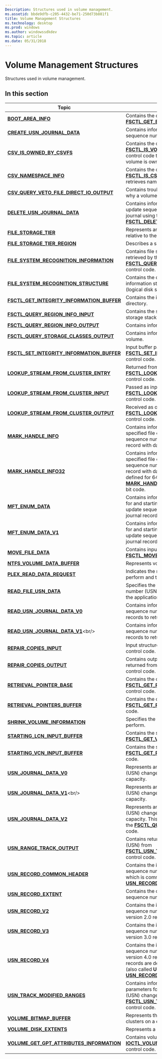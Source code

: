 ```yaml
---
Description: Structures used in volume management.
ms.assetid: bbde9dfb-c205-4432-be71-250d73b881f1
title: Volume Management Structures
ms.technology: desktop
ms.prod: windows
ms.author: windowssdkdev
ms.topic: article
ms.date: 05/31/2018
---
```


# Volume Management Structures

Structures used in volume management.

## In this section



| Topic                                                                                                   | Description                                                                                                                                                                                                                                                                                                             |
|---------------------------------------------------------------------------------------------------------|-------------------------------------------------------------------------------------------------------------------------------------------------------------------------------------------------------------------------------------------------------------------------------------------------------------------------|
| [**BOOT\_AREA\_INFO**](/windows/desktop/api/WinIoCtl/ns-winioctl-_boot_area_info)<br/>                                                   | Contains the output for the [**FSCTL\_GET\_BOOT\_AREA\_INFO**](https://msdn.microsoft.com/en-us/library/Dd405525(v=VS.85).aspx) control code.<br/>                                                                                                                                                                                                   |
| [**CREATE\_USN\_JOURNAL\_DATA**](/windows/desktop/api/WinIoCtl/ns-winioctl-create_usn_journal_data)<br/>                            | Contains information that describes an update sequence number (USN) change journal.<br/>                                                                                                                                                                                                                          |
| [**CSV\_IS\_OWNED\_BY\_CSVFS**](/windows/desktop/api/WinIoCtl/ns-winioctl-_csv_is_owned_by_csvfs)<br/>                                   | Contains the output for the [**FSCTL\_IS\_VOLUME\_OWNED\_BYCSVFS**](https://msdn.microsoft.com/en-us/library/Dn280520(v=VS.85).aspx) control code that determines whether a volume is owned by CSVFS.<br/>                                                                                                                                      |
| [**CSV\_NAMESPACE\_INFO**](/windows/desktop/api/WinIoCtl/ns-winioctl-_csv_namespace_info)<br/>                                           | Contains the output for the [**FSCTL\_IS\_CSV\_FILE**](https://msdn.microsoft.com/en-us/library/Dn280518(v=VS.85).aspx) control code that retrieves namespace information for a file.<br/>                                                                                                                                                                  |
| [**CSV\_QUERY\_VETO\_FILE\_DIRECT\_IO\_OUTPUT**](/windows/desktop/api/WinIoCtl/ns-winioctl-_csv_query_veto_file_direct_io_output)<br/>   | Contains troubleshooting information about why a volume is in redirected mode.<br/>                                                                                                                                                                                                                               |
| [**DELETE\_USN\_JOURNAL\_DATA**](/windows/desktop/api/WinIoCtl/ns-winioctl-delete_usn_journal_data)<br/>                            | Contains information on the deletion of an update sequence number (USN) change journal using the [**FSCTL\_DELETE\_USN\_JOURNAL**](https://msdn.microsoft.com/en-us/library/Aa364561(v=VS.85).aspx) control code.<br/>                                                                                                                               |
| [**FILE\_STORAGE\_TIER**](/windows/desktop/api/WinIoctl/ns-winioctl-_file_storage_tier)<br/>                                             | Represents an identifier for the storage tier relative to the volume.<br/>                                                                                                                                                                                                                                        |
| [**FILE\_STORAGE\_TIER\_REGION**](/windows/desktop/api/WinIoctl/ns-winioctl-_file_storage_tier_region)<br/>                              | Describes a single storage tier region.<br/>                                                                                                                                                                                                                                                                      |
| [**FILE\_SYSTEM\_RECOGNITION\_INFORMATION**](/windows/desktop/api/WinIoCtl/ns-winioctl-_file_system_recognition_information)<br/>        | Contains file system recognition information retrieved by the [**FSCTL\_QUERY\_FILE\_SYSTEM\_RECOGNITION**](https://msdn.microsoft.com/en-us/library/Dd442655(v=VS.85).aspx) control code.<br/>                                                                                                                                           |
| [**FILE\_SYSTEM\_RECOGNITION\_STRUCTURE**](file-system-recognition-structure.md)<br/>            | Contains the on-disk file system recognition information stored in the volume's boot sector (logical disk sector zero).<br/>                                                                                                                                                                                      |
| [**FSCTL\_GET\_INTEGRITY\_INFORMATION\_BUFFER**](/windows/desktop/api/WinIoCtl/ns-winioctl-_fsctl_get_integrity_information_buffer)<br/> | Contains the integrity information for a file or directory.<br/>                                                                                                                                                                                                                                                  |
| [**FSCTL\_QUERY\_REGION\_INFO\_INPUT**](/windows/desktop/api/WinIoctl/ns-winioctl-_fsctl_query_region_info_input)<br/>                   | Contains the storage tier regions from the storage stack for a particular volume.<br/>                                                                                                                                                                                                                            |
| [**FSCTL\_QUERY\_REGION\_INFO\_OUTPUT**](/windows/desktop/api/WinIoctl/ns-winioctl-_fsctl_query_region_info_output)<br/>                 | Contains information for one or more regions.<br/>                                                                                                                                                                                                                                                                |
| [**FSCTL\_QUERY\_STORAGE\_CLASSES\_OUTPUT**](/windows/desktop/api/WinIoctl/ns-winioctl-_fsctl_query_storage_classes_output)<br/>         | Contains information for all tiers of a specific volume.<br/>                                                                                                                                                                                                                                                     |
| [**FSCTL\_SET\_INTEGRITY\_INFORMATION\_BUFFER**](/windows/desktop/api/WinIoCtl/ns-winioctl-_fsctl_set_integrity_information_buffer)<br/> | Input buffer passed with the [**FSCTL\_SET\_INTEGRITY\_INFORMATION**](https://msdn.microsoft.com/en-us/library/Hh965609(v=VS.85).aspx) control code.<br/>                                                                                                                                                                                     |
| [**LOOKUP\_STREAM\_FROM\_CLUSTER\_ENTRY**](/windows/desktop/api/WinIoCtl/ns-winioctl-_lookup_stream_from_cluster_entry)<br/>             | Returned from the [**FSCTL\_LOOKUP\_STREAM\_FROM\_CLUSTER**](https://msdn.microsoft.com/en-us/library/Ff951637(v=VS.85).aspx) control code.<br/>                                                                                                                                                                                             |
| [**LOOKUP\_STREAM\_FROM\_CLUSTER\_INPUT**](/windows/desktop/api/WinIoCtl/ns-winioctl-_lookup_stream_from_cluster_input)<br/>             | Passed as input to the [**FSCTL\_LOOKUP\_STREAM\_FROM\_CLUSTER**](https://msdn.microsoft.com/en-us/library/Ff951637(v=VS.85).aspx) control code.<br/>                                                                                                                                                                                        |
| [**LOOKUP\_STREAM\_FROM\_CLUSTER\_OUTPUT**](/windows/desktop/api/WinIoCtl/ns-winioctl-_lookup_stream_from_cluster_output)<br/>           | Received as output from the [**FSCTL\_LOOKUP\_STREAM\_FROM\_CLUSTER**](https://msdn.microsoft.com/en-us/library/Ff951637(v=VS.85).aspx) control code.<br/>                                                                                                                                                                                   |
| [**MARK\_HANDLE\_INFO**](/windows/desktop/api/WinIoCtl/ns-winioctl-mark_handle_info)<br/>                                           | Contains information that is used to mark a specified file or directory, and its update sequence number (USN) change journal record with data about changes.<br/>                                                                                                                                                 |
| [**MARK\_HANDLE\_INFO32**](/windows/desktop/api/WinIoCtl/ns-winioctl-mark_handle_info32)<br/>                                           | Contains information that is used to mark a specified file or directory, and its update sequence number (USN) change journal record with data about changes. This is only defined for 64-bit code and exists to interpret [**MARK\_HANDLE\_INFO**](/windows/desktop/api/WinIoCtl/ns-winioctl-mark_handle_info) structures sent by 32-bit code.<br/> |
| [**MFT\_ENUM\_DATA**](/windows/desktop/api/WinIoCtl/ns-winioctl-mft_enum_data_v0)<br/>                                                 | Contains information defining the boundaries for and starting place of an enumeration of update sequence number (USN) change journal records.<br/>                                                                                                                                                                |
| [**MFT\_ENUM\_DATA\_V1**](/windows/desktop/api/WinIoCtl/ns-winioctl-mft_enum_data_v1)<br/>                                              | Contains information defining the boundaries for and starting place of an enumeration of update sequence number (USN) change journal records for ReFS volumes.<br/>                                                                                                                                               |
| [**MOVE\_FILE\_DATA**](/windows/desktop/api/WinIoCtl/ns-winioctl-move_file_data)<br/>                                               | Contains input data for the [**FSCTL\_MOVE\_FILE**](https://msdn.microsoft.com/en-us/library/Aa364577(v=VS.85).aspx) control code.<br/>                                                                                                                                                                                                                       |
| [**NTFS\_VOLUME\_DATA\_BUFFER**](/windows/desktop/api/WinIoCtl/ns-winioctl-ntfs_extended_volume_data)<br/>                            | Represents volume data. <br/>                                                                                                                                                                                                                                                                                     |
| [**PLEX\_READ\_DATA\_REQUEST**](/windows/desktop/api/WinIoCtl/ns-winioctl-_plex_read_data_request)<br/>                              | Indicates the range of the read operation to perform and the plex from which to read.<br/>                                                                                                                                                                                                                        |
| [**READ\_FILE\_USN\_DATA**](/windows/desktop/api/WinIoCtl/ns-winioctl-read_file_usn_data)<br/>                                          | Specifies the versions of the update sequence number (USN) change journal supported by the application.<br/>                                                                                                                                                                                                      |
| [**READ\_USN\_JOURNAL\_DATA\_V0**](/windows/desktop/api/WinIoCtl/ns-winioctl-read_usn_journal_data_v0)<br/>                            | Contains information defining a set of update sequence number (USN) change journal records to return to the calling process.<br/>                                                                                                                                                                                 |
| [**READ\_USN\_JOURNAL\_DATA\_V1**](https://msdn.microsoft.com/en-us/library/Hh802706(v=VS.85).aspx)<br/>                             | Contains information defining a set of update sequence number (USN) change journal records to return to the calling process.<br/>                                                                                                                                                                                 |
| [**REPAIR\_COPIES\_INPUT**](/windows/desktop/api/WinIoCtl/ns-winioctl-_repair_copies_input)<br/>                                         | Input structure for the [**FSCTL\_REPAIR\_COPIES**](https://msdn.microsoft.com/en-us/library/Hh965608(v=VS.85).aspx) control code.<br/>                                                                                                                                                                                                                   |
| [**REPAIR\_COPIES\_OUTPUT**](/windows/desktop/api/WinIoCtl/ns-winioctl-_repair_copies_output)<br/>                                       | Contains output of a repair copies operation returned from the [**FSCTL\_REPAIR\_COPIES**](https://msdn.microsoft.com/en-us/library/Hh965608(v=VS.85).aspx) control code.<br/>                                                                                                                                                                            |
| [**RETRIEVAL\_POINTER\_BASE**](/windows/desktop/api/WinIoCtl/ns-winioctl-_retrieval_pointer_base)<br/>                                   | Contains the output for the [**FSCTL\_GET\_RETRIEVAL\_POINTER\_BASE**](https://msdn.microsoft.com/en-us/library/Dd405526(v=VS.85).aspx) control code.<br/>                                                                                                                                                                                   |
| [**RETRIEVAL\_POINTERS\_BUFFER**](/windows/desktop/api/WinIoCtl/ns-winioctl-retrieval_pointers_buffer)<br/>                         | Contains the output for the [**FSCTL\_GET\_RETRIEVAL\_POINTERS**](https://msdn.microsoft.com/en-us/library/Aa364572(v=VS.85).aspx) control code.<br/>                                                                                                                                                                                            |
| [**SHRINK\_VOLUME\_INFORMATION**](/windows/desktop/api/WinIoCtl/ns-winioctl-_shrink_volume_information)<br/>                             | Specifies the volume shrink operation to perform.<br/>                                                                                                                                                                                                                                                            |
| [**STARTING\_LCN\_INPUT\_BUFFER**](/windows/desktop/api/WinIoCtl/ns-winioctl-starting_lcn_input_buffer)<br/>                        | Contains the starting LCN to the [**FSCTL\_GET\_VOLUME\_BITMAP**](https://msdn.microsoft.com/en-us/library/Aa364573(v=VS.85).aspx) control code.<br/>                                                                                                                                                                                                 |
| [**STARTING\_VCN\_INPUT\_BUFFER**](/windows/desktop/api/WinIoCtl/ns-winioctl-starting_vcn_input_buffer)<br/>                        | Contains the starting VCN to the [**FSCTL\_GET\_RETRIEVAL\_POINTERS**](https://msdn.microsoft.com/en-us/library/Aa364572(v=VS.85).aspx) control code.<br/>                                                                                                                                                                                       |
| [**USN\_JOURNAL\_DATA\_V0**](/windows/desktop/api/WinIoCtl/ns-winioctl-usn_journal_data_v0)<br/>                                       | Represents an update sequence number (USN) change journal, its records, and its capacity.<br/>                                                                                                                                                                                                                    |
| [**USN\_JOURNAL\_DATA\_V1**](https://msdn.microsoft.com/en-us/library/Hh802707(v=VS.85).aspx)<br/>                                        | Represents an update sequence number (USN) change journal, its records, and its capacity.<br/>                                                                                                                                                                                                                    |
| [**USN\_JOURNAL\_DATA\_V2**](/windows/desktop/api/WinIoCtl/ns-winioctl-usn_journal_data_v2)<br/>                                        | Represents an update sequence number (USN) change journal, its records, and its capacity. This structure is the output buffer for the [**FSCTL\_QUERY\_USN\_JOURNAL**](https://msdn.microsoft.com/en-us/library/Aa364583(v=VS.85).aspx) control code.<br/>                                                                                            |
| [**USN\_RANGE\_TRACK\_OUTPUT**](/windows/desktop/api/WinIoCtl/ns-winioctl-usn_range_track_output)<br/>                                  | Contains returned update sequence number (USN) from [**FSCTL\_USN\_TRACK\_MODIFIED\_RANGES**](https://msdn.microsoft.com/en-us/library/Mt684959(v=VS.85).aspx) control code.<br/>                                                                                                                                                             |
| [**USN\_RECORD\_COMMON\_HEADER**](/windows/desktop/api/WinIoCtl/ns-winioctl-usn_record_common_header)<br/>                              | Contains the information for an update sequence number (USN) common header which is common through [**USN\_RECORD\_V2**](/windows/desktop/api/WinIoCtl/ns-winioctl-usn_record_v2), [**USN\_RECORD\_V3**](/windows/desktop/api/WinIoCtl/ns-winioctl-usn_record_v3) and [**USN\_RECORD\_V4**](/windows/desktop/api/WinIoCtl/ns-winioctl-usn_record_v4).<br/>                                                                         |
| [**USN\_RECORD\_EXTENT**](/windows/desktop/api/WinIoCtl/ns-winioctl-usn_record_extent)<br/>                                             | Contains the offset and length for an update sequence number (USN) record extent.<br/>                                                                                                                                                                                                                            |
| [**USN\_RECORD\_V2**](/windows/desktop/api/WinIoCtl/ns-winioctl-usn_record_v2)<br/>                                                    | Contains the information for an update sequence number (USN) change journal version 2.0 record.<br/>                                                                                                                                                                                                              |
| [**USN\_RECORD\_V3**](/windows/desktop/api/WinIoCtl/ns-winioctl-usn_record_v3)<br/>                                                     | Contains the information for an update sequence number (USN) change journal version 3.0 record.<br/>                                                                                                                                                                                                              |
| [**USN\_RECORD\_V4**](/windows/desktop/api/WinIoCtl/ns-winioctl-usn_record_v4)<br/>                                                     | Contains the information for an update sequence number (USN) change journal version 4.0 record. The version 2.0 and 3.0 records are defined by the [**USN\_RECORD\_V2**](/windows/desktop/api/WinIoCtl/ns-winioctl-usn_record_v2) (also called **USN\_RECORD**) and [**USN\_RECORD\_V3**](/windows/desktop/api/WinIoCtl/ns-winioctl-usn_record_v3) structures respectively.<br/>             |
| [**USN\_TRACK\_MODIFIED\_RANGES**](/windows/desktop/api/WinIoCtl/ns-winioctl-usn_track_modified_ranges)<br/>                            | Contains information on range tracking parameters for an update sequence number (USN) change journal using the [**FSCTL\_USN\_TRACK\_MODIFIED\_RANGES**](https://msdn.microsoft.com/en-us/library/Mt684959(v=VS.85).aspx) control code.<br/>                                                                                                  |
| [**VOLUME\_BITMAP\_BUFFER**](/windows/desktop/api/WinIoCtl/ns-winioctl-volume_bitmap_buffer)<br/>                                   | Represents the occupied and available clusters on a disk.<br/>                                                                                                                                                                                                                                                    |
| [**VOLUME\_DISK\_EXTENTS**](/windows/desktop/api/WinIoCtl/ns-winioctl-_volume_disk_extents)<br/>                                     | Represents a physical location on a disk.<br/>                                                                                                                                                                                                                                                                    |
| [**VOLUME\_GET\_GPT\_ATTRIBUTES\_INFORMATION**](/windows/desktop/api/WinIoCtl/ns-winioctl-_volume_get_gpt_attributes_information)<br/>   | Contains volume attributes retrieved with the [**IOCTL\_VOLUME\_GET\_GPT\_ATTRIBUTES**](/windows/desktop/api/WinIoCtl/ni-winioctl-ioctl_volume_get_gpt_attributes) control code.<br/>                                                                                                                                                                   |



 

 

 




